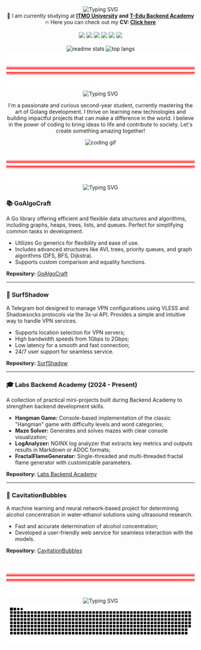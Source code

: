 <div align="center">
    <img src="https://readme-typing-svg.herokuapp.com?font=Righteous&size=40&duration=3000&pause=10&color=FF0000&center=true&vCenter=true&random=false&width=700&height=100&lines=Hello%2C+World!+%F0%9F%AB%B6%F0%9F%8F%BB;I'm+k6zma+👋🏼;I'm+Golang+Developer+🔥" alt="Typing SVG" />
</div>

<div align="center">
    🥰 I am currently studying at <b><a href="https://itmo.ru/" target="_blank">ITMO University</a> and <a href="https://education.tbank.ru/academy/backend/" target="_blank">T-Edu Backend Academy</a></b>
    <br/>
</div>

<div align="center">
   🔥 Here you can check out my <b>CV: <a href="https://k6zma-cv.tiiny.site/" target="_blank">Click here</a></b>
</div>

<br/>

<div align="center">
        <img src="https://img.shields.io/badge/GO-black?style=for-the-badge&logo=Go&logoColor=FF0000"/>
        <img src="https://img.shields.io/badge/POSTGRESQL-black?style=for-the-badge&logo=PostgreSQL&logoColor=FF0000"/>
        <img src="https://img.shields.io/badge/DOCKER-black?style=for-the-badge&logo=Docker&logoColor=FF0000"/>
        <img src="https://img.shields.io/badge/LINUX-black?style=for-the-badge&logo=Linux&logoColor=FF0000"/>
        <img src="https://img.shields.io/badge/GIT-black?style=for-the-badge&logo=Git&logoColor=FF0000"/>
        <img src="https://img.shields.io/badge/GITHUB-black?style=for-the-badge&logo=Github&logoColor=FF0000"/>
        <br/>
        <br/>
        <img src="https://github-readme-stats-salesp07.vercel.app/api?username=k6zma&count_private=true&show_icons=true&theme=midnight-purple&border_radius=12" alt="readme stats">
        <img src="https://github-readme-stats-salesp07.vercel.app/api/top-langs/?username=k6zma&hide=HTML&langs_count=8&layout=compact&theme=midnight-purple&border_radius=12" alt="top langs">
</div>

<div align="center" style="position: relative; width: 100%; padding: 0; margin: 0;">
    <img src="neon_border_v3.png" alt="Neon Border" 
         style="width: 100%; object-fit: cover; object-position: top; height: 100px; border-radius: 10px;" />
</div>

<div align="center">
    <img src="https://readme-typing-svg.herokuapp.com?font=Fira+Code&weight=700&size=35&duration=1&pause=10000000000000000&color=FF0000&center=true&vCenter=true&width=700&height=100&lines=%F0%9F%8C%9F+About+Me+%F0%9F%8C%9F" alt="Typing SVG" />
    <p>
        I'm a passionate and curious second-year student, currently mastering the art of Golang development. I thrive on learning new technologies and building impactful projects that can make a difference in the world. I believe in the power of coding to bring ideas to life and contribute to society. Let's create something amazing together!
    </p>
    <img src="https://media2.giphy.com/media/v1.Y2lkPTc5MGI3NjExcHhxYW04ZTU5c2F3NzEzYmFxMjNodXB4MjhyZmsycmJlMjYzMXVybCZlcD12MV9pbnRlcm5hbF9naWZfYnlfaWQmY3Q9Zw/jBOOXxSJfG8kqMxT11/giphy.gif" alt="coding gif" width="400" />
</div>

<div align="center" style="position: relative; width: 100%; padding: 0; margin: 0;">
    <img src="neon_border_v3.png" alt="Neon Border" 
         style="width: 100%; object-fit: cover; object-position: top; height: 100px; border-radius: 12px;" />
</div>

<div align="center">
    <img src="https://readme-typing-svg.herokuapp.com?font=Fira+Code&weight=700&size=35&duration=1&pause=10000000000000000&color=FF0000&center=true&vCenter=true&width=700&height=100&lines=🥰+Projects+🥰" alt="Typing SVG" />
</div>

<div align="left">
    <h3>📚 <b>GoAlgoCraft</b></h3>
    <p>
        A Go library offering efficient and flexible data structures and algorithms, including graphs, heaps, trees, lists, and queues. Perfect for simplifying common tasks in development.
    </p>
    <ul>
        <li>Utilizes Go generics for flexibility and ease of use.</li>
        <li>Includes advanced structures like AVL trees, priority queues, and graph algorithms (DFS, BFS, Dijkstra).</li>
        <li>Supports custom comparison and equality functions.</li>
    </ul>
    <p><b>Repository:</b> <a href="https://github.com/k6zma/GoAlgoCraft" target="_blank">GoAlgoCraft</a></p>
</div>

---

<div align="left">
    <h3>🤖 <b>SurfShadow</b></h3>
    <p>
        A Telegram bot designed to manage VPN configurations using VLESS and Shadowsocks protocols via the 3x-ui API. Provides a simple and intuitive way to handle VPN services.
    </p>
    <ul>
        <li>Supports location selection for VPN servers;</li>
        <li>High bandwidth speeds from 1Gbps to 2Gbps;</li>
        <li>Low latency for a smooth and fast connection;</li>
        <li>24/7 user support for seamless service.</li>
    </ul>
    <p><b>Repository:</b> <a href="https://github.com/SurfShadow" target="_blank">SurfShadow</a></p>
</div>

---

<div align="left">
    <h3>🎓 <b>Labs Backend Academy (2024 - Present)</b></h3>
    <p>
        A collection of practical mini-projects built during Backend Academy to strengthen backend development skills.
    </p>
    <ul>
        <li><b>Hangman Game:</b> Console-based implementation of the classic "Hangman" game with difficulty levels and word categories;</li>
        <li><b>Maze Solver:</b> Generates and solves mazes with clear console visualization;</li>
        <li><b>LogAnalyzer:</b> NGINX log analyzer that extracts key metrics and outputs results in Markdown or ADOC formats;</li>
        <li><b>FractalFlameGenerator:</b> Single-threaded and multi-threaded fractal flame generator with customizable parameters.</li>
    </ul>
    <p><b>Repository:</b> <a href="https://github.com/k6zma/T-Bank-Backend-Academy" target="_blank">Labs Backend Academy</a></p>
</div>

---

<div align="left">
    <h3>🧪 <b>CavitationBubbles</b></h3>
    <p>
        A machine learning and neural network-based project for determining alcohol concentration in water-ethanol solutions using ultrasound research.
    </p>
    <ul>
        <li>Fast and accurate determination of alcohol concentration;</li>
        <li>Developed a user-friendly web service for seamless interaction with the models.</li>
    </ul>
    <p><b>Repository:</b> <a href="https://github.com/k6zma/CavitationBubbles" target="_blank">CavitationBubbles</a></p>
</div>


<div align="center" style="position: relative; width: 100%; padding: 0; margin: 0;">
    <img src="neon_border_v3.png" alt="Neon Border" 
         style="width: 100%; object-fit: cover; object-position: top; height: 100px; border-radius: 12px;" />
</div>


<div align="center">
    <img src="https://readme-typing-svg.herokuapp.com?font=Fira+Code&weight=700&size=35&duration=1&pause=10000000000000000&color=FF0000&center=true&vCenter=true&width=700&height=100&lines=%F0%9F%90%8D+My+Contributions+%F0%9F%90%8D" alt="Typing SVG" />
    <img alt="snake eating my contributions" src="https://raw.githubusercontent.com/k6zma/k6zma/output/github-contribution-grid-snake.svg" />
</div>
